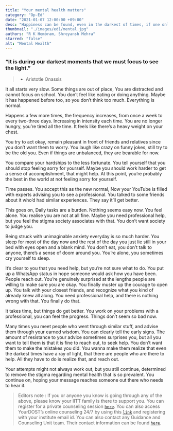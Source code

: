 ```yaml
---
title: "Your mental health matters"
category: "Op-Ed"
date: "2021-01-07 12:00:00 +09:00"
desc: "Happiness can be found, even in the darkest of times, if one only remembers to turn on the light..."
thumbnail: "./images/ed1/mental.jpg"
authors: "R K Hembram, Shreyansh Mehra"
starred: "false"
alt: "Mental Health"
---
```


### “It is during our darkest moments that we must focus to see the light.” 
 > - Aristotle Onassis

It all starts very slow. Some things are out of place, You are distracted and cannot focus on school. You don’t feel like eating or doing anything. Maybe it has happened before too, so you don’t think too much. Everything is normal.

Happens a few more times, the frequency increases, from once a week to every two-three days. Increasing in intensity each time. You are no longer hungry, you’re tired all the time. It feels like there’s a heavy weight on your chest.

You try to act okay, remain pleasant in front of friends and relatives since you don’t want them to worry. You laugh like crazy on funny jokes, still try to be the old you. Even if things are unbalanced, they are bearable for now.

You compare your hardships to the less fortunate. You tell yourself that you should stop feeling sorry for yourself.  Maybe you should work harder to get a sense of accomplishment, that might help. At this point, you’re probably the best in the world at not feeling sorry for yourself.

Time passes. You accept this as the new normal, Now your YouTube is filled with experts advising you to see a professional. You talked to some friends about it who’d had similar experiences. They say it’ll get better. 

This goes on, Daily tasks are a burden. Nothing seems easy now. You feel alone. You realise you are not at all fine. Maybe you need professional help, but you feel the stigma society associates with that. You don’t want society to judge you.

Being struck with unimaginable anxiety everyday is so much harder. You sleep for most of the day now and the rest of the day you just lie still in your bed with eyes open and a blank mind. You don’t eat, you don’t talk to anyone, there’s a sense of doom around you. You’re alone, you sometimes cry yourself to sleep.

It’s clear to you that you need help, but you’re not sure what to do. You put up a WhatsApp status in hope someone would ask how you have been. People reach out. You’re genuinely surprised at the lengths people are willing to make sure you are okay. You finally muster up the courage to open up. You talk with your closest friends, and recognize what you kind of already knew all along. You need professional help, and there is nothing wrong with that. You finally do that.

It takes time, but things do get better. You work on your problems with a professional, you can feel the progress. Things don’t seem so bad now. 

Many times you meet people who went through similar stuff, and advise them through your earned wisdom. You can clearly tell the early signs. The amount of resistance to your advice sometimes surprises you, but all you want to tell them is that it is fine to reach out, to seek help. You don’t want them to make the mistakes you did. You wanna make them realize that even the darkest times have a ray of light, that there are people who are there to help. All they have to do is realize that, and reach out.

Your attempts might not always work out, but you still continue, determined to remove the stigma regarding mental health that is so prevalent. You continue on, hoping your message reaches someone out there who needs to hear it.


> Editors note : If you or anyone you know is going through any of the above, please know your IITT family is there to support you. You can register for a private counseling session [`here`](https://docs.google.com/forms/d/e/1FAIpQLSeMzbLMTqQtw0WTuzHNy4EkPiDVGq-uCCBMuh-M8GBlSux3Iw/viewform?vc=0&c=0&w=1&flr=0&gxids=7628). You can also access YourDOST’s online counseling 24/7 by using this [`link`](https://yourdost.com/auth/sign-in?serviceId=1&next=https:%2F%2Fyourdost.com%2FchatSession%2F%3Fworkgroup%3Ddemo%2540workgroup.chat.yourdost.com%26yd_source%3DIITTP_NL%26yd_medium%3DIITTPMail%26yd_campaign%3DLaunch_Mailer) and registering with your institute email id. You can also contact any Guidance and Counseling Unit team. Their contact information can be found [`here`](https://docs.google.com/forms/d/e/1FAIpQLSeMzbLMTqQtw0WTuzHNy4EkPiDVGq-uCCBMuh-M8GBlSux3Iw/viewform?vc=0&c=0&w=1&flr=0&gxids=7628).
